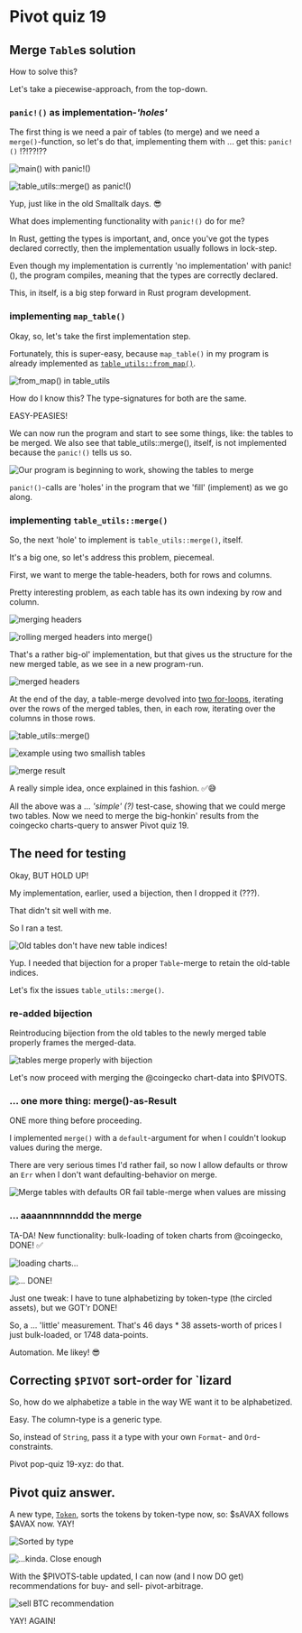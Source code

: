 # Pivot quiz 19

## Merge `Table`s solution

How to solve this?

Let's take a piecewise-approach, from the top-down.

### `panic!()` as implementation-*'holes'*

The first thing is we need a pair of tables (to merge) and we need a 
`merge()`-function, so let's do that, implementing them with ... get this: 
`panic!()` !?!??!??

![`main()` with `panic!()`](imgs/01a-main-with-panic.png)

![`table_utils::merge()` as `panic!()`](imgs/01b-table-utils-with-panic.png)

Yup, just like in the old Smalltalk days. 😎

What does implementing functionality with `panic!()` do for me?

In Rust, getting the types is important, and, once you've got the types 
declared correctly, then the implementation usually follows in lock-step.

Even though my implementation is currently 'no implementation' with panic!(), 
the program compiles, meaning that the types are correctly declared.

This, in itself, is a big step forward in Rust program development.

### implementing `map_table()`

Okay, so, let's take the first implementation step.

Fortunately, this is super-easy, because `map_table()` in my program is already 
implemented as 
[`table_utils::from_map()`](../../libs/book/table_utils.rs#L105-L114).

![`from_map()` in `table_utils`](imgs/02a-from_map.png)

How do I know this? The type-signatures for both are the same.

EASY-PEASIES!

We can now run the program and start to see some things, like: the tables to 
be merged. We also see that table_utils::merge(), itself, is not implemented 
because the `panic!()` tells us so.

![Our program is beginning to work, showing the tables to merge](imgs/02b-tables-to-merge.png)

`panic!()`-calls are 'holes' in the program that we 'fill' (implement) as we 
go along.

### implementing `table_utils::merge()`

So, the next 'hole' to implement is `table_utils::merge()`, itself.

It's a big one, so let's address this problem, piecemeal.

First, we want to merge the table-headers, both for rows and columns.

Pretty interesting problem, as each table has its own indexing by row and 
column.

![merging headers](imgs/03a-merge-headers.png)

![rolling merged headers into `merge()`](imgs/03b-merge-headers.png)

That's a rather big-ol' implementation, but that gives us the structure for 
the new merged table, as we see in a new program-run.

![merged headers](imgs/03c-merged-headers.png)

At the end of the day, a table-merge devolved into 
[two for-loops](../../book/table_utils.rs#L244-L281), iterating 
over the rows of the merged tables, then, in each row, iterating over the 
columns in those rows.

![`table_utils::merge()`](imgs/04a-merge-routine.png)

![example using two smallish tables](imgs/04b-merge-sample.png)

![merge result](imgs/04c-merged.png)

A really simple idea, once explained in this fashion. ✅😅 

All the above was a ... *'simple' (?)* test-case, showing that we could
merge two tables. Now we need to merge the big-honkin' results from the
coingecko charts-query to answer Pivot quiz 19.

## The need for testing

Okay, BUT HOLD UP!

My implementation, earlier, used a bijection, then I dropped it (???).

That didn't sit well with me.

So I ran a test.

![Old tables don't have new table indices!](imgs/05-need-bijection.png)

Yup. I needed that bijection for a proper `Table`-merge to retain the 
old-table indices.

Let's fix the issues `table_utils::merge()`.

### re-added bijection

Reintroducing bijection from the old tables to the newly merged table properly 
frames the merged-data.

![tables merge properly with bijection](imgs/06-with-bijection.png)

Let's now proceed with merging the @coingecko chart-data into $PIVOTS.

### ... one more thing: merge()-as-Result

ONE more thing before proceeding.

I implemented `merge()` with a `default`-argument for when I couldn't lookup 
values during the merge.

There are very serious times I'd rather fail, so now I allow defaults or throw 
an `Err` when I don't want defaulting-behavior on merge.

![Merge tables with defaults OR fail table-merge when values are missing](imgs/07-merge-as-result.png)

### ... aaaannnnnnddd the merge

TA-DA! New functionality: bulk-loading of token charts from @coingecko, DONE! ✅

![loading charts...](imgs/08a-snarfing.png)

![... DONE!](imgs/08b-pivots.png)

Just one tweak: I have to tune alphabetizing by token-type (the circled 
assets), but we GOT'r DONE! 

So, a ... 'little' measurement. That's 46 days * 38 assets-worth of prices I 
just bulk-loaded, or 1748 data-points.

Automation. Me likey! 😎

## Correcting `$PIVOT` sort-order for `lizard

So, how do we alphabetize a table in the way WE want it to be alphabetized.

Easy. The column-type is a generic type.

So, instead of `String`, pass it a type with your own `Format`- and 
`Ord`-constraints.

Pivot pop-quiz 19-xyz: do that.

## Pivot quiz answer.

A new type, [`Token`](../../swerve/types.rs#L33-L50), sorts the tokens by 
token-type now, so: $sAVAX follows $AVAX now. YAY!

![Sorted by type](imgs/09a-new-sort.png)

![...kinda. Close enough](imgs/09b-new-sort-kinda.png)

With the $PIVOTS-table updated, I can now (and I now DO get) recommendations 
for buy- and sell- pivot-arbitrage. 

![sell BTC recommendation](imgs/09c-rekt-sell-BTC.png)

YAY! AGAIN!

